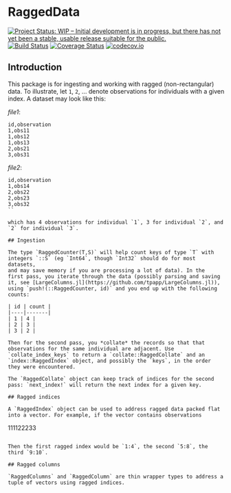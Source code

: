 # RaggedData

[![Project Status: WIP – Initial development is in progress, but there has not yet been a stable, usable release suitable for the public.](http://www.repostatus.org/badges/latest/wip.svg)](http://www.repostatus.org/#wip)
[![Build Status](https://travis-ci.org/tpapp/RaggedData.jl.svg?branch=master)](https://travis-ci.org/tpapp/RaggedData.jl)
[![Coverage Status](https://coveralls.io/repos/github/tpapp/RaggedData.jl/badge.svg?branch=master)](https://coveralls.io/github/tpapp/RaggedData.jl?branch=master)
[![codecov.io](http://codecov.io/github/tpapp/RaggedData.jl/coverage.svg?branch=master)](http://codecov.io/github/tpapp/RaggedData.jl?branch=master)

## Introduction

This package is for ingesting and working with ragged
(non-rectangular) data. To illustrate, let `1`, `2`, … denote
observations for individuals with a given index. A dataset may look
like this:

*file1*:
```
id,observation
1,obs11
1,obs12
1,obs13
2,obs21
3,obs31
```

*file2*:
```
id,observation
1,obs14
2,obs22
2,obs23
3,obs32
``

which has 4 observations for individual `1`, 3 for individual `2`, and
`2` for individual `3`.

## Ingestion

The type `RaggedCounter(T,S)` will help count keys of type `T` with
integers `::S` (eg `Int64`, though `Int32` should do for most datasets,
and may save memory if you are processing a lot of data). In the
first pass, you iterate through the data (possibly parsing and saving
it, see [LargeColumns.jl](https://github.com/tpapp/LargeColumns.jl)),
using `push!(::RaggedCounter, id)` and you end up with the following
counts:

| id | count |
|----|-------|
| 1 | 4 |
| 2 | 3 |
| 3 | 2 |

Then for the second pass, you *collate* the records so that that
observations for the same individual are adjacent. Use
`collate_index_keys` to return a `collate::RaggedCollate` and an
`index::RaggedIndex` object, and possibly the `keys`, in the order
they were encountered.

The `RaggedCollate` object can keep track of indices for the second
pass: `next_index!` will return the next index for a given key.

## Ragged indices

A `RaggedIndex` object can be used to address ragged data packed flat
into a vector. For example, if the vector contains observations

```
111122233
```

Then the first ragged index would be `1:4`, the second `5:8`, the
third `9:10`.

## Ragged columns

`RaggedColumns` and `RaggedColumn` are thin wrapper types to address a
tuple of vectors using ragged indices.
